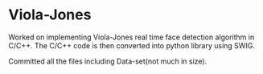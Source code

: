 # Viola-Jones

Worked on implementing Viola-Jones real time face detection algorithm in C/C++. The C/C++ code is then converted into python library using SWIG. 

Committed all the files including Data-set(not much in size).
